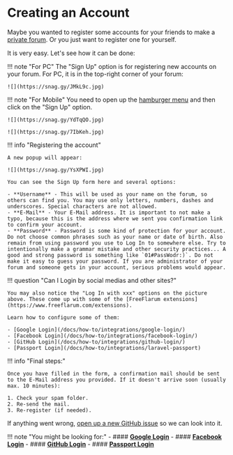 # Creating an Account

Maybe you wanted to register some accounts for your friends to make a [private forum](/docs/how-to/basics/private-forum/). Or you just want to register one for yourself.

It is very easy. Let's see how it can be done:

!!! note "For PC"
    The "Sign Up" option is for registering new accounts on your forum.
    For PC, it is in the top-right corner of your forum:

    ![](https://snag.gy/JMkL9c.jpg)

!!! note "For Mobile"
    You need to open up the [hamburger menu](https://en.wikipedia.org/wiki/Hamburger_button) and then click on the "Sign Up" option.

    ![](https://snag.gy/YdTqQO.jpg)

    ![](https://snag.gy/7IbKeh.jpg)

!!! info "Registering the account"

    A new popup will appear:

    ![](https://snag.gy/YsXPWI.jpg)

    You can see the Sign Up form here and several options:

    - **Username** - This will be used as your name on the forum, so others can find you. You may use only letters, numbers, dashes and underscores. Special characters are not allowed.
    - **E-Mail** - Your E-Mail address. It is important to not make a typo, because this is the address where we sent you confirmation link to confirm your account. 
    - **Password** - Password is some kind of protection for your account. Do not choose common phrases such as your name or date of birth. Also remain from using password you use to Log In to somewhere else. Try to intentionally make a grammar mistake and other security practices... A good and strong password is something like `01#PassWodr:)`. Do not make it easy to guess your password. If you are administrator of your forum and someone gets in your account, serious problems would appear.

!!! question "Can I Login by social medias and other sites?"

    You may also notice the "Log In with xxx" options on the picture above. These come up with some of the [FreeFlarum extensions](https://www.freeflarum.com/extensions).

    Learn how to configure some of them:

    - [Google Login](/docs/how-to/integrations/google-login/)
    - [Facebook Login](/docs/how-to/integrations/facebook-login/)
    - [GitHub Login](/docs/how-to/integrations/github-login/)
    - [Passport Login](/docs/how-to/integrations/laravel-passport)

!!! info "Final steps:"

    Once you have filled in the form, a confirmation mail should be sent to the E-Mail address you provided. If it doesn't arrive soon (usually max. 10 minutes):

    1. Check your spam folder.
    2. Re-send the mail.
    3. Re-register (if needed).

If anything went wrong, [open up a new GitHub issue](https://github.com/gwillem/freeflarum.com/issues/new) so we can look into it.

!!! note "You might be looking for:"
    - #### **[Google Login](/docs/how-to/integrations/google-login/)**
    - #### **[Facebook Login](/docs/how-to/integrations/facebook-login/)**
    - #### **[GitHub Login](/docs/how-to/integrations/github-login/)**
    - #### **[Passport Login](/docs/how-to/integrations/laravel-passport)**
